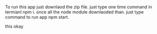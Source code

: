 To run this app just downlaod the zip file.
just type one time command in termianl npm i.
once all the node module downlaoded than.
just type command to run app npm start.

this okay
